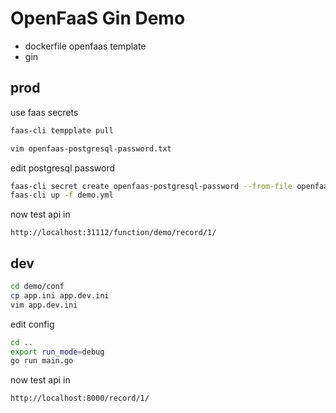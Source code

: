 # OpenFaaS Gin Demo

- dockerfile openfaas template
- gin


## prod

use faas secrets


```bash
faas-cli tempplate pull
```

```bash
vim openfaas-postgresql-password.txt
```

edit postgresql password

```bash
faas-cli secret create openfaas-postgresql-password --from-file openfaas-postgresql-password.txt
faas-cli up -f demo.yml
```

now test api in
```
http://localhost:31112/function/demo/record/1/
```



## dev

```bash
cd demo/conf
cp app.ini app.dev.ini
vim app.dev.ini
```

edit config

```bash
cd ..
export run_mode=debug
go run main.go
```

now test api in
```
http://localhost:8000/record/1/
```
